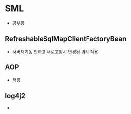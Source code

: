 # SML
- 공부용
   
## RefreshableSqlMapClientFactoryBean
- 서버재기동 안하고 새로고침시 변경된 쿼리 적용

    
## AOP
- 적용
   
## log4j2
- 
